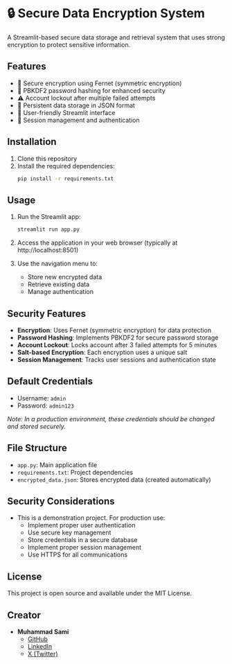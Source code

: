 # 🔒 Secure Data Encryption System

A Streamlit-based secure data storage and retrieval system that uses strong encryption to protect sensitive information.

## Features

- 🔐 Secure encryption using Fernet (symmetric encryption)
- 🔑 PBKDF2 password hashing for enhanced security
- ⚠️ Account lockout after multiple failed attempts
- 💾 Persistent data storage in JSON format
- 🎨 User-friendly Streamlit interface
- 🔄 Session management and authentication

## Installation

1. Clone this repository
2. Install the required dependencies:
   ```bash
   pip install -r requirements.txt
   ```

## Usage

1. Run the Streamlit app:
   ```bash
   streamlit run app.py
   ```

2. Access the application in your web browser (typically at http://localhost:8501)

3. Use the navigation menu to:
   - Store new encrypted data
   - Retrieve existing data
   - Manage authentication

## Security Features

- **Encryption**: Uses Fernet (symmetric encryption) for data protection
- **Password Hashing**: Implements PBKDF2 for secure password storage
- **Account Lockout**: Locks account after 3 failed attempts for 5 minutes
- **Salt-based Encryption**: Each encryption uses a unique salt
- **Session Management**: Tracks user sessions and authentication state

## Default Credentials

- Username: `admin`
- Password: `admin123`

*Note: In a production environment, these credentials should be changed and stored securely.*

## File Structure

- `app.py`: Main application file
- `requirements.txt`: Project dependencies
- `encrypted_data.json`: Stores encrypted data (created automatically)

## Security Considerations

- This is a demonstration project. For production use:
  - Implement proper user authentication
  - Use secure key management
  - Store credentials in a secure database
  - Implement proper session management
  - Use HTTPS for all communications

## License

This project is open source and available under the MIT License.

## Creator

- **Muhammad Sami**
  - [GitHub](https://github.com/muhammadsami987123)
  - [LinkedIn](https://www.linkedin.com/in/muhammad-sami-3aa6102b8/)
  - [X (Twitter)](https://x.com/MSAMIWASEEM1) 